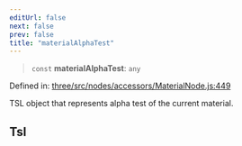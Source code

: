 ```yaml
---
editUrl: false
next: false
prev: false
title: "materialAlphaTest"
---
```


> `const` **materialAlphaTest**: `any`

Defined in: [three/src/nodes/accessors/MaterialNode.js:449](https://github.com/DefinitelyMaybe/three-i18n/blob/fa57b79433d1c349ffb23a78727299c8d4190136/three/src/nodes/accessors/MaterialNode.js#L449)

TSL object that represents alpha test of the current material.

## Tsl
